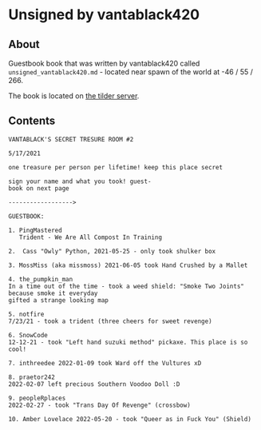 # Unsigned by vantablack420

## About
Guestbook book that was written by vantablack420 called `unsigned_vantablack420.md` - located near spawn of the world at -46 / 55 / 266.

The book is located on [the tilder server](https://mc.tildeverse.org).

## Contents
```
VANTABLACK'S SECRET TRESURE ROOM #2

5/17/2021

one treasure per person per lifetime! keep this place secret

sign your name and what you took! guest-
book on next page

------------------>

GUESTBOOK:

1. PingMastered
   Trident - We Are All Compost In Training

2.  Cass "Owly" Python, 2021-05-25 - only took shulker box

3. MossMiss (aka missmoss) 2021-06-05 took Hand Crushed by a Mallet

4. the_pumpkin_man
In a time out of the time - took a weed shield: "Smoke Two Joints"
because smoke it everyday
gifted a strange looking map

5. notfire
7/23/21 - took a trident (three cheers for sweet revenge)

6. SnowCode
12-12-21 - took "Left hand suzuki method" pickaxe. This place is so cool!

7. inthreedee 2022-01-09 took Ward off the Vultures xD

8. praetor242
2022-02-07 left precious Southern Voodoo Doll :D

9. peopleRplaces
2022-02-27 - took "Trans Day Of Revenge" (crossbow)

10. Amber Lovelace 2022-05-20 - took "Queer as in Fuck You" (Shield)
```